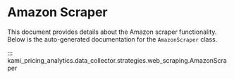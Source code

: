 # Amazon Scraper

This document provides details about the Amazon scraper functionality. Below is the auto-generated documentation for the `AmazonScraper` class.

::: kami_pricing_analytics.data_collector.strategies.web_scraping.AmazonScraper
